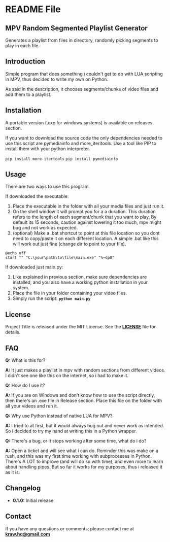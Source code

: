 # **README File**

## **MPV Random Segmented Playlist Generator**

Generates a playlist from files in directory, randomly picking segments to play in each file.

## **Introduction**

Simple program that does something i couldn't get to do with LUA scripting in MPV, thus decided to write my own on Python.

As said in the description, it chooses segments/chunks of video files and add them to a playlist.

## **Installation**

A portable version (.exe for windows systems) is available on releases section.

If you want to download the source code the only dependencies needed to use this script are pymediainfo and more_iteritools. Use a tool like PIP to install them with your python interpreter.

`pip install more-itertools`
`pip install pymediainfo`

## **Usage**

There are two ways to use this program.

If downloaded the executable:

1. Place the executable in the folder with all your media files and just run it.
2. On the shell window it will prompt you for a a duration. This duration refers to the length of each segment/chunk that you want to play. By default its 15 seconds, caution against lowering it too much, mpv might bug and not work as expected.
3. (optional) Make a .bat shortcut to point at this file location so you dont need to copy/paste it on each different location. A simple .bat like this will work out just fine (change dir to point to your file).

```
@echo off
start "" "C:\your\path\to\file\main.exe" "%~dp0"
```

If downloaded just main.py:

1. Like explained in previous section, make sure dependencies are installed, and you also have a working python installation in your system.
2. Place the file in your folder containing your video files.
3. Simply run the script: **`python main.py`**

## **License**

Project Title is released under the MIT License. See the **[LICENSE](https://www.blackbox.ai/share/LICENSE)** file for details.

## **FAQ**

**Q:** What is this for?

**A:** It just makes a playlist in mpv with random sections from different videos. I didn't see one like this on the internet, so i had to make it.

**Q:** How do I use it?

**A:** If you are on Windows and don't know how to use the script directly, then there's an .exe file in Release section. Place this file on the folder with all your videos and run it.

**Q:** Why use Python instead of native LUA for MPV?

**A:** I tried to at first, but it would always bug out and never work as intended. So i decided to try my hand at writing this in a Python wrapper.

**Q:** There's a bug, or it stops working after some time, what do i do?

**A:** Open a ticket and will see what i can do. Reminder this was make on a rush, and this was my first time working with subprocesses in Python. There's A LOT to improve (and will do so with time), and even more to learn about handling pipes. But so far it works for my purposes, thus i released it as it is.

## **Changelog**

- **0.1.0:** Initial release

## **Contact**

If you have any questions or comments, please contact me at **kraw.hq@gmail.com**
